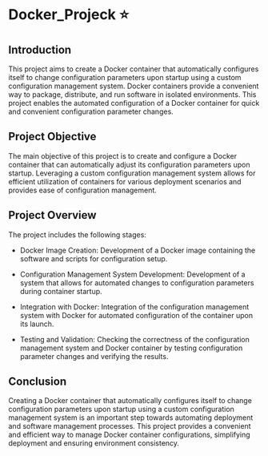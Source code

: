 # Docker_Projeck :star:


## Introduction
This project aims to create a Docker container that automatically configures itself to change configuration parameters upon startup using a custom configuration management system. Docker containers provide a convenient way to package, distribute, and run software in isolated environments. This project enables the automated configuration of a Docker container for quick and convenient configuration parameter changes.

## Project Objective
The main objective of this project is to create and configure a Docker container that can automatically adjust its configuration parameters upon startup. Leveraging a custom configuration management system allows for efficient utilization of containers for various deployment scenarios and provides ease of configuration management.

## Project Overview
The project includes the following stages:

- Docker Image Creation: Development of a Docker image containing the software and scripts for configuration setup.

- Configuration Management System Development: Development of a system that allows for automated changes to configuration parameters during container startup.

- Integration with Docker: Integration of the configuration management system with Docker for automated configuration of the container upon its launch.

- Testing and Validation: Checking the correctness of the configuration management system and Docker container by testing configuration parameter changes and verifying the results.

## Conclusion
Creating a Docker container that automatically configures itself to change configuration parameters upon startup using a custom configuration management system is an important step towards automating deployment and software management processes. This project provides a convenient and efficient way to manage Docker container configurations, simplifying deployment and ensuring environment consistency.

